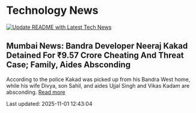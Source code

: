 # Technology News

[![Update README with Latest Tech News](https://github.com/tcdtist/daily-tech-digest/actions/workflows/main.yml/badge.svg)](https://github.com/tcdtist/daily-tech-digest/actions/workflows/main.yml)

## Mumbai News: Bandra Developer Neeraj Kakad Detained For ₹9.57 Crore Cheating And Threat Case; Family, Aides Absconding
According to the police Kakad was picked up from his Bandra West home, while his wife Divya, son Sahil, and aides Ujjal Singh and Vikas Kadam are absconding.
[Read more](https://www.freepressjournal.in/mumbai/mumbai-news-bandra-developer-neeraj-kakad-detained-for-957-crore-cheating-and-threat-case-family-aides-absconding)



Last updated: 2025-11-01 12:43:04
